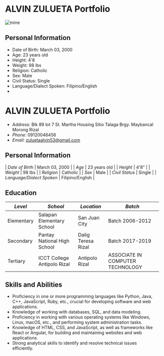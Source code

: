 # ALVIN ZULUETA Portfolio

![mine](https://github.com/Vinzulueta/Alvin_Zulueta-Awesome_Portfolio/assets/140486236/7725ada1-2b5e-44a5-8ae9-c229d99790ef)

## Personal Information

- Date of Birth: March 03, 2000
- Age: 23 years old
- Height: 4'8
- Weight: 98 lbs
- Religion: Catholic
- Sex: Male
- Civil Status: Single
- Language/Dialect Spoken: Filipino/English
- 
# ALVIN ZULUETA Portfolio

- *Address:* Blk 89 lot 7 St. Martha Housing Sitio Talaga Brgy. Maybancal Morong Rizal
- *Phone:* 09120046456
- *Email:* zuluetaalvin53@gmail.com

## Personal Information

| *Date of Birth* | March 03, 2000 |
| *Age* | 23 years old |
| *Height* | 4'8" |
| *Weight* | 98 lbs |
| *Religion* | Catholic |
| *Sex* | Male |
| *Civil Status* | Single |
| *Language/Dialect Spoken* | Filipino/English |

## Education

| *Level* | *School* | *Location* | *Batch* |
|---|---|---|---|
| Elementary | Salapan Elementary School | San Juan City | Batch 2006-2012 |
| Secondary | Pantay National High School | Dalig Teresa Rizal | Batch 2017-2019 |
| Tertiary | ICCT College Antipolo Rizal | Antipolo Rizal | ASSOCIATE IN COMPUTER TECHNOLOGY |

## Skills and Abilities

- Proficiency in one or more programming languages like Python, Java, C++, JavaScript, Ruby, etc., crucial for developing software and web applications.
- Knowledge of working with databases, SQL, and data modeling.
- Proficiency in working with various operating systems like Windows, Linux, macOS, etc., and performing system administration tasks.
- Knowledge of HTML, CSS, and JavaScript, as well as frameworks like React or Angular, for building and maintaining websites and web applications.
- Strong analytical skills to identify and resolve technical issues efficiently.


